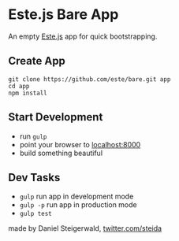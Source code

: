 # Este.js Bare App

An empty [Este.js](https://github.com/este/este) app for quick bootstrapping.

## Create App

```shell
git clone https://github.com/este/bare.git app
cd app
npm install
```

## Start Development

- run `gulp`
- point your browser to [localhost:8000](http://localhost:8000)
- build something beautiful

## Dev Tasks

- `gulp` run app in development mode
- `gulp -p` run app in production mode
- `gulp test`

made by Daniel Steigerwald, [twitter.com/steida](https://twitter.com/steida)
